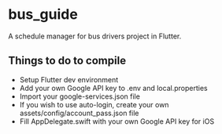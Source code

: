 # bus_guide

A schedule manager for bus drivers project in Flutter.

## Things to do to compile

- Setup Flutter dev environment
- Add your own Google API key to .env and local.properties
- Import your google-services.json file
- If you wish to use auto-login, create your own assets/config/account_pass.json file
- Fill AppDelegate.swift with your own Google API key for iOS
